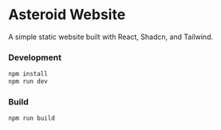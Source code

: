 # Asteroid Website

A simple static website built with React, Shadcn, and Tailwind. 

### Development
```bash
npm install
npm run dev
```

### Build
```bash
npm run build
```

